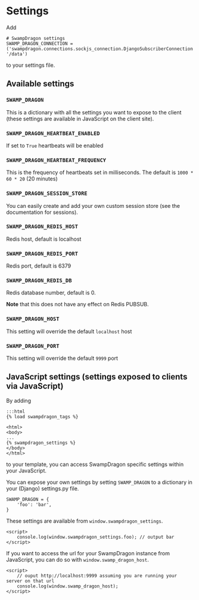 # Settings

Add 

    # SwampDragon settings
    SWAMP_DRAGON_CONNECTION = ('swampdragon.connections.sockjs_connection.DjangoSubscriberConnection', '/data')
  
to your settings file.


## Available settings

### ```SWAMP_DRAGON```

This is a dictionary with all the settings you want to expose to the client (these settings are available in JavaScript on the client site).


### ```SWAMP_DRAGON_HEARTBEAT_ENABLED```

If set to ```True``` heartbeats will be enabled


### ```SWAMP_DRAGON_HEARTBEAT_FREQUENCY```

This is the frequency of heartbeats set in milliseconds.
The default is ```1000 * 60 * 20``` (20 minutes)


### ```SWAMP_DRAGON_SESSION_STORE```

You can easily create and add your own custom session store (see the documentation for sessions).


### ```SWAMP_DRAGON_REDIS_HOST```

Redis host, default is localhost


### ```SWAMP_DRAGON_REDIS_PORT```
 
Redis port, default is 6379


### ```SWAMP_DRAGON_REDIS_DB```

Redis database number, default is 0. 

**Note** that this does not have any effect on Redis PUBSUB.


### ```SWAMP_DRAGON_HOST```

This setting will override the default `localhost` host


### ```SWAMP_DRAGON_PORT```

This setting will override the default `9999` port


## JavaScript settings (settings exposed to clients via JavaScript)

By adding
    
    :::html
    {% load swampdragon_tags %}
    
    <html>
    <body>
    ...
    {% swampdragon_settings %}
    </body>
    </html>
        
to your template, you can access SwampDragon specific settings within your JavaScript.

You can expose your own settings by setting ```SWAMP_DRAGON``` to a dictionary in your (Django) settings.py file.

    SWAMP_DRAGON = {
        'foo': 'bar',
    }

These settings are available  from ```window.swampdragon_settings```.

    <script>
        console.log(window.swampdragon_settings.foo); // output bar
    </script>
    
    
If you want to access the url for your SwampDragon instance from JavaScript, you can do so with ```window.swamp_dragon_host```.

    <script>
        // ouput http://localhost:9999 assuming you are running your server on that url
        console.log(window.swamp_dragon_host); 
    </script>
    
